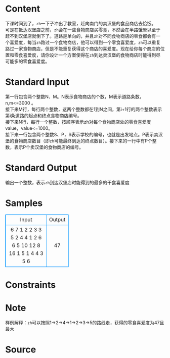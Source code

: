 
# Content

下课时间到了，`zh`一下子冲出了教室，赶向南门的卖汉堡的食品商店去恰饭。  
可是在抵达汉堡店之前，`zh`会在一些食物商店买零食，不然会在半路饿晕以至于赶不到汉堡店就倒下了。道路是单向的，并且`zh`对不同食物商店的零食都会有一个喜爱度，每当`zh`路过一个食物商店，他可以得到一个零食喜爱度，`zh`可以重复路过一家食物商店，但是不能重复获得这个商店的喜爱度。现在给你每个商店的位置和零食喜爱度，请你设计一个方案使得在`zh`到达卖汉堡的食物商店时能得到尽可能多的零食喜爱度。

# Standard Input

第一行包含两个整数N、M。N表示食物商店的个数，M表示道路条数，n,m<=3000 。  
接下来M行，每行两个整数，这两个整数都在1到N之间，第i+1行的两个整数表示第i条道路的起点和终点食物商店编号。  
接下来N行，每行一个整数，按顺序表示zh对每个食物商店处的零食喜爱度value，value<=1000。  
接下来一行包含两个整数S、P，S表示学校的编号，也就是出发地点。P表示卖汉堡的食物商店数目（即`zh`可能最终到达的终点数目）。接下来的一行中有P个整数，表示P个卖汉堡的食物商店的编号。

# Standard Output

输出一个整数，表示`zh`到达汉堡店时能得到的最多的干食喜爱度

# Samples

<style>
        table,table tr th, table tr td { border:1px solid #0094ff; }
        table { width: 200px; min-height: 25px; line-height: 25px; text-align: center; border-collapse: collapse;}   
    </style>
<table>
	<tr>
		<td>Input</td>
		<td>Output</td>
	</tr>
<tr><td>6 7  
1 2  
2 3  
3 5  
2 4  
4 1  
2 6  
6 5  
10  
12  
8  
16  
1  
5  
1 4  
4 3 5 6 </td><td>47</td></tr></table>


# Constraints



# Note

样例解释：`zh`可以按照1->2->4->1->2->3->5的路线走，获得的零食喜爱度为47且最大

# Source


